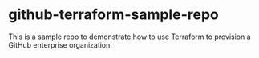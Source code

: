 # github-terraform-sample-repo

This is a sample repo to demonstrate how to use Terraform to provision a GitHub enterprise organization.
